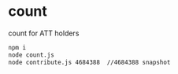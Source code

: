 # count
count for ATT holders

```Bash
npm i
node count.js
node contribute.js 4684388  //4684388 snapshot
```